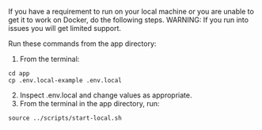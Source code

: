 If you have a requirement to run on your local machine or you are unable to get it to work on
Docker, do the following steps.  WARNING: If you run into issues you will get limited support.

Run these commands from the app directory:
1. From the terminal:
```
cd app
cp .env.local-example .env.local
```
2. Inspect .env.local and change values as appropriate.
3. From the terminal in the app directory, run:
```
source ../scripts/start-local.sh
```
